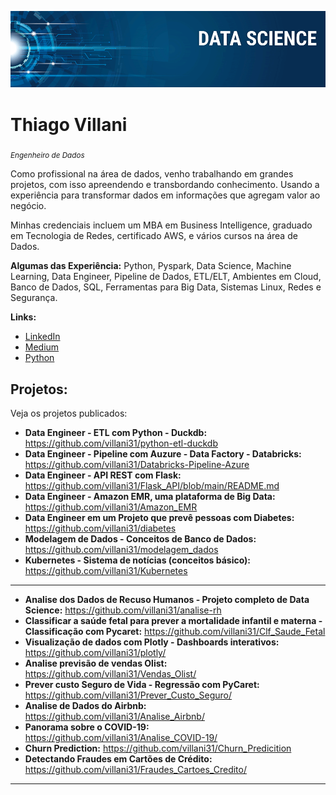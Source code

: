 <p align="center">
  <img src="banner.png" >
</p>

# Thiago Villani
<sub>*Engenheiro de Dados*</sub>

Como profissional na área de dados, venho trabalhando em grandes projetos, com isso apreendendo e transbordando conhecimento. Usando a experiência para transformar dados em informações que agregam valor ao negócio.

Minhas credenciais incluem um MBA em Business Intelligence, graduado em Tecnologia de Redes, certificado AWS, e vários cursos na área de Dados.

**Algumas das Experiência:** Python, Pyspark, Data Science, Machine Learning, Data Engineer, Pipeline de Dados, ETL/ELT, Ambientes em Cloud, Banco de Dados, SQL, Ferramentas para Big Data, Sistemas Linux, Redes e Segurança.

**Links:**
* [LinkedIn](https://www.linkedin.com/in/thiagovillani)
* [Medium](https://medium.com/@iamthiagovillani)
* [Python](https://github.com/villani31/Python)


## Projetos:
Veja os projetos publicados:

* **Data Engineer - ETL com Python - Duckdb:** 
https://github.com/villani31/python-etl-duckdb
* **Data Engineer - Pipeline com Auzure - Data Factory - Databricks:**
https://github.com/villani31/Databricks-Pipeline-Azure
* **Data Engineer - API REST com Flask:** https://github.com/villani31/Flask_API/blob/main/README.md
* **Data Engineer - Amazon EMR, uma plataforma de Big Data:** https://github.com/villani31/Amazon_EMR
* **Data Engineer em um Projeto que prevê pessoas com Diabetes:** https://github.com/villani31/diabetes
* **Modelagem de Dados - Conceitos de Banco de Dados:** https://github.com/villani31/modelagem_dados
* **Kubernetes - Sistema de notícias (conceitos básico):**
https://github.com/villani31/Kubernetes
--------
* **Analise dos Dados de Recuso Humanos - Projeto completo de Data Science:** https://github.com/villani31/analise-rh
* **Classificar a saúde fetal para prever a mortalidade infantil e materna - Classificação com Pycaret:** https://github.com/villani31/Clf_Saude_Fetal
* **Visualização de dados com Plotly - Dashboards interativos:** https://github.com/villani31/plotly/
* **Analise previsão de vendas Olist:** https://github.com/villani31/Vendas_Olist/
* **Prever custo Seguro de Vida - Regressão com PyCaret:** https://github.com/villani31/Prever_Custo_Seguro/
* **Analise de Dados do Airbnb:** https://github.com/villani31/Analise_Airbnb/
* **Panorama sobre o COVID-19:** https://github.com/villani31/Analise_COVID-19/
* **Churn Prediction:** https://github.com/villani31/Churn_Predicition
* **Detectando Fraudes em Cartões de Crédito:** https://github.com/villani31/Fraudes_Cartoes_Credito/
---
